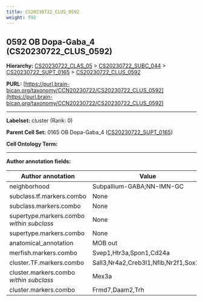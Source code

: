 ```yaml
---
title: CS20230722_CLUS_0592
weight: 592
---
```

## 0592 OB Dopa-Gaba_4 (CS20230722_CLUS_0592)
<b>Hierarchy: </b>
[CS20230722_CLAS_05](../CS20230722_CLAS_05) >
[CS20230722_SUBC_044](../CS20230722_SUBC_044) >
[CS20230722_SUPT_0165](../CS20230722_SUPT_0165) >
[CS20230722_CLUS_0592](../CS20230722_CLUS_0592)

**PURL:** [https://purl.brain-bican.org/taxonomy/CCN20230722/CS20230722_CLUS_0592](https://purl.brain-bican.org/taxonomy/CCN20230722/CS20230722_CLUS_0592)

---


**Labelset:** cluster (Rank: 0)

**Parent Cell Set:** 0165 OB Dopa-Gaba_4 ([CS20230722_SUPT_0165](../CS20230722_SUPT_0165))



**Cell Ontology Term:** 

[MARKER GENES.]: #


---

[TRANSFERRED ANNOTATIONS.]: #


[AUTHOR ANNOTATION FIELDS.]: #


**Author annotation fields:**

| Author annotation | Value |
|-------------------|-------|
|neighborhood|Subpallium-GABA;NN-IMN-GC|
|subclass.tf.markers.combo|None|
|subclass.markers.combo|None|
|supertype.markers.combo _within subclass_|None|
|supertype.markers.combo|None|
|anatomical_annotation|MOB out|
|merfish.markers.combo|Svep1,Htr3a,Spon1,Cd24a|
|cluster.TF.markers.combo|Sall3,Nr4a2,Creb3l1,Nfib,Nr2f1,Sox11|
|cluster.markers.combo _within subclass_|Mex3a|
|cluster.markers.combo|Frmd7,Daam2,Trh|
